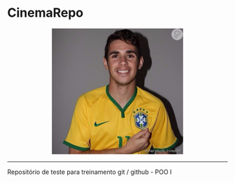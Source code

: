 # CinemaRepo
<p align="center">
  <img width="300" src="Oscar.jpg">
  
</p>
<hr/>
<p >
  Repositório de teste para treinamento git / github - POO I
</p>
